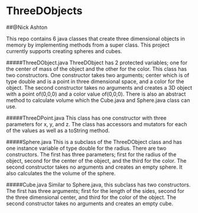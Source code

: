 # ThreeDObjects
##@Nick Ashton

This repo contains 6 java classes that create three dimensional objects in memory by implementing methods from a super class. This project currently supports creating spheres and cubes.

#####ThreeDObject.java
ThreeDObject has 2 protected variables; one for the center of mass of the object and the other for the color. This class has two constructors. One constructor takes two arguments; center which is of type double and is a point in three dimensional space, and a color for the object. The second constructor takes no arguments and creates a 3D object with a point of(0,0,0) and a color value of(0,0,0). There is also an abstract method to calculate volume which the Cube.java and Sphere.java class can use.

#####ThreeDPoint.java
This class has one constructor with three parameters for x, y, and z. The class has accessors and mutators for each of the values as well as a toString method.

#####Sphere.java
This is a subclass of the ThreeDObject class and has one instance variable of type double for the radius. There are two constructors. The first has three parameters; first for the radius of the object, second for the center of the object, and the third for the color. The second constructor takes no arguments and creates an empty sphere. It also calculates the the volume of the sphere.

#####Cube.java
Similar to Sphere.java, this subclass has two constructors. The first has three arguments; first for the length of the sides, second for the three dimensional center, and third for the color of the object. The second constructor takes no arguments and creates an empty cube.
